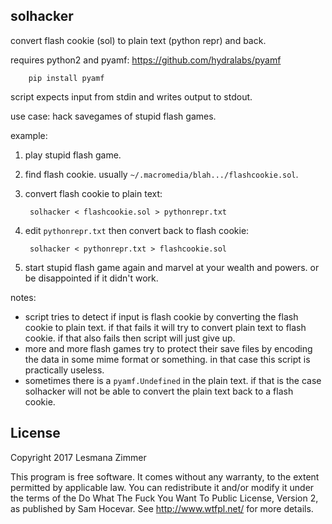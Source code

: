 solhacker
---------

convert flash cookie (sol) to plain text (python repr) and back.

requires python2 and pyamf: https://github.com/hydralabs/pyamf

        pip install pyamf

script expects input from stdin and writes output to stdout.

use case: hack savegames of stupid flash games.

example:

1. play stupid flash game.
2. find flash cookie. usually `~/.macromedia/blah.../flashcookie.sol`.
3. convert flash cookie to plain text:

        solhacker < flashcookie.sol > pythonrepr.txt

4. edit `pythonrepr.txt` then convert back to flash cookie:

        solhacker < pythonrepr.txt > flashcookie.sol

5. start stupid flash game again and marvel at your wealth and powers.
or be disappointed if it didn't work.

notes:

* script tries to detect if input is flash cookie
by converting the flash cookie to plain text.
if that fails it will try to convert plain text to flash cookie.
if that also fails then script will just give up.
* more and more flash games try to protect their save files
by encoding the data in some mime format or something.
in that case this script is practically useless.
* sometimes there is a `pyamf.Undefined` in the plain text.
if that is the case solhacker will not be able to convert
the plain text back to a flash cookie.

License
-------

Copyright 2017 Lesmana Zimmer

This program is free software. It comes without any warranty, to
the extent permitted by applicable law. You can redistribute it
and/or modify it under the terms of the Do What The Fuck You Want
To Public License, Version 2, as published by Sam Hocevar. See
http://www.wtfpl.net/ for more details.

